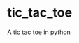 # tic_tac_toe

<!--
#groups
Games

#languages
Python

#frames and libs
Pygame

-->

A tic tac toe in python
